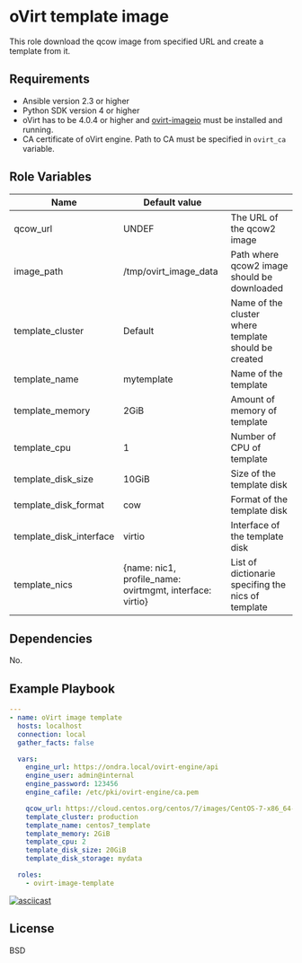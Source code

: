 oVirt template image
====================

This role download the qcow image from specified URL and create a template from it.

Requirements
------------

 * Ansible version 2.3 or higher
 * Python SDK version 4 or higher
 * oVirt has to be 4.0.4 or higher and [ovirt-imageio] must be installed and running.
 * CA certificate of oVirt engine. Path to CA must be specified in `ovirt_ca` variable.

Role Variables
--------------

| Name               | Default value         |                            |
|--------------------|-----------------------|----------------------------| 
| qcow_url           | UNDEF                 | The URL of the qcow2 image |
| image_path         | /tmp/ovirt_image_data | Path where qcow2 image should be downloaded |
| template_cluster   | Default               | Name of the cluster where template should be created |
| template_name      | mytemplate            | Name of the template |
| template_memory    | 2GiB                  | Amount of memory of template |
| template_cpu       | 1                     | Number of CPU of template  |
| template_disk_size | 10GiB                 | Size of the template disk  |
| template_disk_format | cow                 | Format of the template disk  |
| template_disk_interface | virtio           | Interface of the template disk |
| template_nics      | {name: nic1, profile_name: ovirtmgmt, interface: virtio} | List of dictionarie specifing the nics of template |

Dependencies
------------

No.

Example Playbook
----------------

```yaml
---
- name: oVirt image template
  hosts: localhost
  connection: local
  gather_facts: false

  vars:
    engine_url: https://ondra.local/ovirt-engine/api
    engine_user: admin@internal
    engine_password: 123456
    engine_cafile: /etc/pki/ovirt-engine/ca.pem

    qcow_url: https://cloud.centos.org/centos/7/images/CentOS-7-x86_64-GenericCloud.qcow2
    template_cluster: production
    template_name: centos7_template
    template_memory: 2GiB
    template_cpu: 2
    template_disk_size: 20GiB
    template_disk_storage: mydata

  roles:
    - ovirt-image-template
```

[![asciicast](https://asciinema.org/a/111478.png)](https://asciinema.org/a/111478)

License
-------

BSD

[ovirt-imageio]: http://www.ovirt.org/develop/release-management/features/storage/image-upload/

